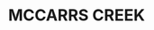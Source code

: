---
lastmod: '2025-04-06T06:05:20+00:00'
latitude: -33.64341347
layout: suburb
longitude: 151.2761086
postcode: '2105'
state: NSW
title: MCCARRS CREEK
url: /nsw/mccarrs-creek/
---
